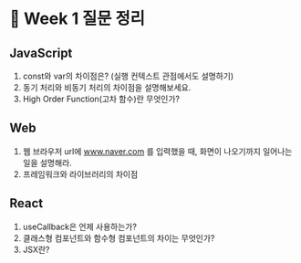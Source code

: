 # 🐶 Week 1 질문 정리

## JavaScript
1. const와 var의 차이점은? (실행 컨텍스트 관점에서도 설명하기)
2. 동기 처리와 비동기 처리의 차이점을 설명해보세요.
3. High Order Function(고차 함수)란 무엇인가?

## Web
1. 웹 브라우저 url에 www.naver.com 를 입력했을 때, 화면이 나오기까지 일어나는 일을 설명해라.
2. 프레임워크와 라이브러리의 차이점

## React
1. useCallback은 언제 사용하는가?
2. 클래스형 컴포넌트와 함수형 컴포넌트의 차이는 무엇인가?
3. JSX란?
